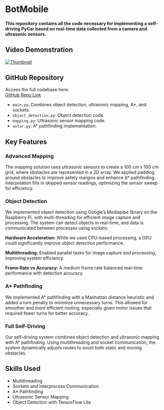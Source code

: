# BotMobile

#### This repository contains all the code necessary for implementing a self-driving PyCar based on real-time data collected from a camera and ultrasonic sensors.

## Video Demonstration
[![Thumbnail](https://cdn.prod.website-files.com/63d04d4b1b2834390e504ddf/64f8e5421c1629c792309d26_Artboard%2013-tiny%20copy.jpg)]([https://drive.google.com/drive/folders/1Y4dZeswMKRXCHp6aA-CukEuXyjmfrG3f?usp=sharing](https://drive.google.com/file/d/1t-hd1w701OHVkuEkH3VGtFMHdtcwcNUX/view?t=3))

## GitHub Repository
Access the full codebase here:  
[GitHub Repo Link](https://github.com/Humzazohair/BotMobile)

- `main.py`: Combines object detection, ultrasonic mapping, A*, and sockets.
- `object_detection.py`: Object detection code.
- `mapping.py`: Ultrasonic sensor mapping code.
- `astar.py`: A* pathfinding implementation.

## Key Features

### Advanced Mapping
The mapping solution uses ultrasonic sensors to create a 100 cm x 100 cm grid, where obstacles are represented in a 2D array. We applied padding around obstacles to improve safety margins and enhance A* pathfinding. Interpolation fills in skipped sensor readings, optimizing the sensor sweep for efficiency.

### Object Detection
We implemented object detection using Google’s Mediapipe library on the Raspberry Pi, with multi-threading for efficient image capture and processing. The system can detect objects in real-time, and data is communicated between processes using sockets.

**Hardware Acceleration:** While we used CPU-based processing, a GPU could significantly improve object detection performance.

**Multithreading:** Enabled parallel tasks for image capture and processing, improving system efficiency.

**Frame Rate vs Accuracy:** A medium frame rate balanced real-time performance with detection accuracy.

### A* Pathfinding
We implemented A* pathfinding with a Manhattan distance heuristic and added a turn penalty to minimize unnecessary turns. This allowed for smoother and more efficient routing, especially given motor issues that required fewer turns for better accuracy.

### Full Self-Driving
Our self-driving system combines object detection and ultrasonic mapping with A* pathfinding. Using multithreading and socket communication, the system dynamically adjusts routes to avoid both static and moving obstacles.


## Skills Used
- Multithreading
- Sockets and Interprocess Communication
- A* Pathfinding
- Ultrasonic Sensor Mapping
- Object Detection with TensorFlow Lite
